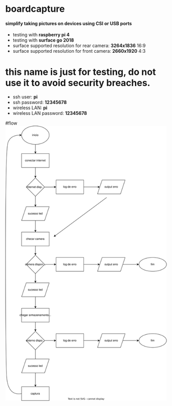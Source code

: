 # boardcapture
#### simplify taking pictures on devices using CSI or USB ports
 - testing with **raspberry pi 4**
 - testing with **surface go 2018**
 - surface supported resolution for rear camera: **3264x1836** 16:9
 - surface supported resolution for front camera: **2660x1920** 4:3

# this name is just for testing, do not use it to avoid security breaches.

 - ssh user: **pi**
 - ssh password: **12345678**
 - wireless LAN: **pi**
 - wireless LAN password: **12345678**
 
 #flow
![diagram](https://github.com/julianvitor/boardcapture/blob/main/architecture/fluxograma_geral.jpg)